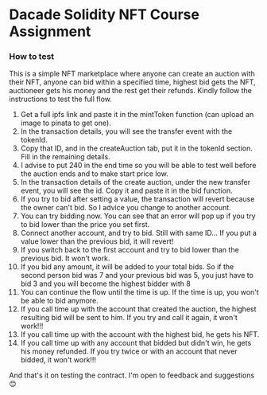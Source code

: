 # Dacade Solidity NFT Course Assignment

### How to test

This is a simple NFT marketplace where anyone can create an auction with their NFT, anyone can bid within a specified time, highest bid gets the NFT, auctioneer gets his money and the rest get their refunds. 
Kindly follow the instructions to test the full flow. 

1. Get a full ipfs link and paste it in the mintToken function (can upload an image to pinata to get one).
2. In the transaction details, you will see the transfer event with the tokenId.
3. Copy that ID, and in the createAuction tab, put it in the tokenId section. Fill in the remaining details.
4. I advise to put 240 in the end time so you will be able to test well before the auction ends and to make start price low.
5. In the transaction details of the create auction, under the new transfer event, you will see the id. Copy it and paste it in the bid function.
6. If you try to bid after setting a value, the transaction will revert because the owner can't bid. So I advice you change to another account.
7. You can try bidding now. You can see that an error will pop up if you try to bid lower than the price you set first.
8. Connect another account, and try to bid. Still with same ID... If you put a value lower than the previous bid, it will revert!
9. If you switch back to the first account and try to bid lower than the previous bid. It won't work.
10. If you bid any amount, it will be added to your total bids. So if the second person bid was 7 and your previous bid was 5, you just have to bid 3 and you will become the highest bidder with 8
11. You can continue the flow until the time is up. If the time is up, you won't be able to bid anymore.
12. If you call time up with the account that created the auction, the highest resulting bid will be sent to him. If you try and call it again, it won't work!!! 
13. If you call time up with the account with the highest bid, he gets his NFT.
14. If you call time up with any account that bidded but didn't win, he gets his money refunded. If you try twice or with an account that never bidded, it won't work!!! 

And that's it on testing the contract. I'm open to feedback and suggestions 😊
